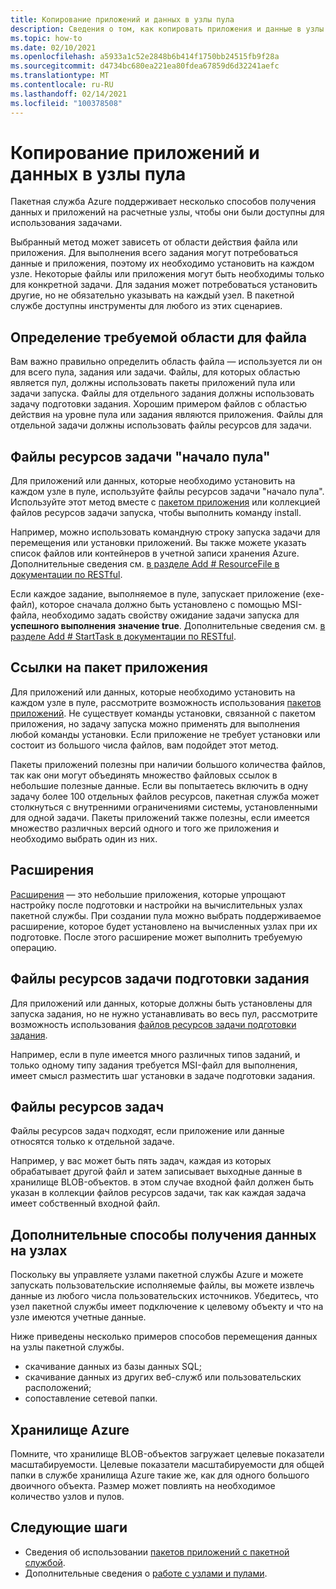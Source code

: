 ```yaml
---
title: Копирование приложений и данных в узлы пула
description: Сведения о том, как копировать приложения и данные в узлы пула.
ms.topic: how-to
ms.date: 02/10/2021
ms.openlocfilehash: a5933a1c52e2848b6b414f1750bb24515fb9f28a
ms.sourcegitcommit: d4734bc680ea221ea80fdea67859d6d32241aefc
ms.translationtype: MT
ms.contentlocale: ru-RU
ms.lasthandoff: 02/14/2021
ms.locfileid: "100378508"
---
```

# <a name="copy-applications-and-data-to-pool-nodes"></a>Копирование приложений и данных в узлы пула

Пакетная служба Azure поддерживает несколько способов получения данных и приложений на расчетные узлы, чтобы они были доступны для использования задачами.

Выбранный метод может зависеть от области действия файла или приложения. Для выполнения всего задания могут потребоваться данные и приложения, поэтому их необходимо установить на каждом узле. Некоторые файлы или приложения могут быть необходимы только для конкретной задачи. Для задания может потребоваться установить другие, но не обязательно указывать на каждый узел. В пакетной службе доступны инструменты для любого из этих сценариев.

## <a name="determine-the-scope-required-of-a-file"></a>Определение требуемой области для файла

Вам важно правильно определить область файла — используется ли он для всего пула, задания или задачи. Файлы, для которых областью является пул, должны использовать пакеты приложений пула или задачи запуска. Файлы для отдельного задания должны использовать задачу подготовки задания. Хорошим примером файлов с областью действия на уровне пула или задания являются приложения. Файлы для отдельной задачи должны использовать файлы ресурсов для задачи.

## <a name="pool-start-task-resource-files"></a>Файлы ресурсов задачи "начало пула"

Для приложений или данных, которые необходимо установить на каждом узле в пуле, используйте файлы ресурсов задачи "начало пула". Используйте этот метод вместе с [пакетом приложения](batch-application-packages.md) или коллекцией файлов ресурсов задачи запуска, чтобы выполнить команду install.  

Например, можно использовать командную строку запуска задачи для перемещения или установки приложений. Вы также можете указать список файлов или контейнеров в учетной записи хранения Azure. Дополнительные сведения см. [в разделе Add # ResourceFile в документации по RESTful](/rest/api/batchservice/pool/add#resourcefile).

Если каждое задание, выполняемое в пуле, запускает приложение (exe-файл), которое сначала должно быть установлено с помощью MSI-файла, необходимо задать свойству ожидание задачи запуска для **успешного выполнения** **значение true**. Дополнительные сведения см. [в разделе Add # StartTask в документации по RESTful](/rest/api/batchservice/pool/add#starttask).

## <a name="application-package-references"></a>Ссылки на пакет приложения

Для приложений или данных, которые необходимо установить на каждом узле в пуле, рассмотрите возможность использования [пакетов приложений](batch-application-packages.md). Не существует команды установки, связанной с пакетом приложения, но задачу запуска можно применять для выполнения любой команды установки. Если приложение не требует установки или состоит из большого числа файлов, вам подойдет этот метод.

Пакеты приложений полезны при наличии большого количества файлов, так как они могут объединять множество файловых ссылок в небольшие полезные данные. Если вы попытаетесь включить в одну задачу более 100 отдельных файлов ресурсов, пакетная служба может столкнуться с внутренними ограничениями системы, установленными для одной задачи. Пакеты приложений также полезны, если имеется множество различных версий одного и того же приложения и необходимо выбрать один из них.

## <a name="extensions"></a>Расширения

[Расширения](create-pool-extensions.md) — это небольшие приложения, которые упрощают настройку после подготовки и настройки на вычислительных узлах пакетной службы. При создании пула можно выбрать поддерживаемое расширение, которое будет установлено на вычисленных узлах при их подготовке. После этого расширение может выполнить требуемую операцию.

## <a name="job-preparation-task-resource-files"></a>Файлы ресурсов задачи подготовки задания

Для приложений или данных, которые должны быть установлены для запуска задания, но не нужно устанавливать во весь пул, рассмотрите возможность использования [файлов ресурсов задачи подготовки задания](./batch-job-prep-release.md).

Например, если в пуле имеется много различных типов заданий, и только одному типу задания требуется MSI-файл для выполнения, имеет смысл разместить шаг установки в задаче подготовки задания.

## <a name="task-resource-files"></a>Файлы ресурсов задач

Файлы ресурсов задач подходят, если приложение или данные относятся только к отдельной задаче.

Например, у вас может быть пять задач, каждая из которых обрабатывает другой файл и затем записывает выходные данные в хранилище BLOB-объектов. в этом случае входной файл должен быть указан в коллекции файлов ресурсов задачи, так как каждая задача имеет собственный входной файл.

## <a name="additional-ways-to-get-data-onto-nodes"></a>Дополнительные способы получения данных на узлах

Поскольку вы управляете узлами пакетной службы Azure и можете запускать пользовательские исполняемые файлы, вы можете извлечь данные из любого числа пользовательских источников. Убедитесь, что узел пакетной службы имеет подключение к целевому объекту и что на узле имеются учетные данные.

Ниже приведены несколько примеров способов перемещения данных на узлы пакетной службы.

- скачивание данных из базы данных SQL;
- скачивание данных из других веб-служб или пользовательских расположений;
- сопоставление сетевой папки.

## <a name="azure-storage"></a>Хранилище Azure

Помните, что хранилище BLOB-объектов загружает целевые показатели масштабируемости. Целевые показатели масштабируемости для общей папки в службе хранилища Azure такие же, как для одного большого двоичного объекта. Размер может повлиять на необходимое количество узлов и пулов.

## <a name="next-steps"></a>Следующие шаги

- Сведения об использовании [пакетов приложений с пакетной службой](batch-application-packages.md).
- Дополнительные сведения о [работе с узлами и пулами](nodes-and-pools.md).
